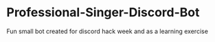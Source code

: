 # Professional-Singer-Discord-Bot
Fun small bot created for discord hack week and as a learning exercise
